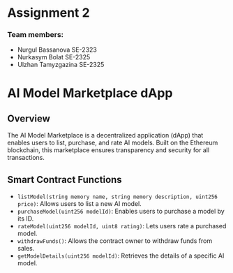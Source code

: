 # Assignment 2
### Team members: 
- Nurgul Bassanova SE-2323
- Nurkasym Bolat SE-2325
- Ulzhan Tamyzgazina SE-2325

# AI Model Marketplace dApp

## Overview
The AI Model Marketplace is a decentralized application (dApp) that enables users to list, purchase, and rate AI models. Built on the Ethereum blockchain, this marketplace ensures transparency and security for all transactions. 



## Smart Contract Functions
- `listModel(string memory name, string memory description, uint256 price)`: Allows users to list a new AI model.
- `purchaseModel(uint256 modelId)`: Enables users to purchase a model by its ID.
- `rateModel(uint256 modelId, uint8 rating)`: Lets users rate a purchased model.
- `withdrawFunds()`: Allows the contract owner to withdraw funds from sales.
- `getModelDetails(uint256 modelId)`: Retrieves the details of a specific AI model.

